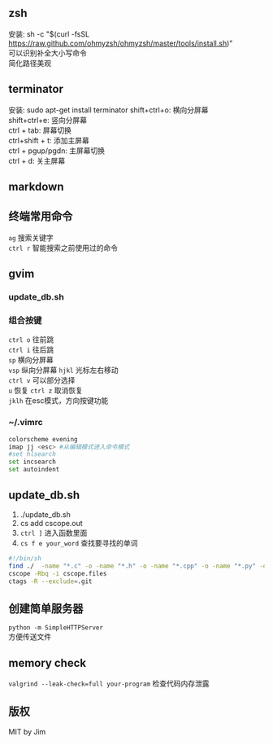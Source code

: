 ## zsh
安装: sh -c "$(curl -fsSL https://raw.github.com/ohmyzsh/ohmyzsh/master/tools/install.sh)"  
可以识别补全大小写命令  
简化路径美观

## terminator
安装: sudo apt-get install terminator
shift+ctrl+o: 横向分屏幕  
shift+ctrl+e: 竖向分屏幕  
ctrl + tab: 屏幕切换  
ctrl+shift + t: 添加主屏幕  
ctrl + pgup/pgdn: 主屏幕切换  
ctrl + d: 关主屏幕 

## markdown

## 终端常用命令
`ag` 搜索关键字  
`ctrl r` 智能搜索之前使用过的命令  

## gvim
### update_db.sh
### 组合按键
`ctrl o` 往前跳  
`ctrl i` 往后跳  
`sp` 横向分屏幕  
`vsp` 纵向分屏幕 
`hjkl` 光标左右移动  
`ctrl v` 可以部分选择  
`u` 恢复 
`ctrl z` 取消恢复  
`jklh` 在esc模式，方向按键功能

### ~/.vimrc  
```bash
colorscheme evening  
imap jj <esc> #从编辑模式进入命令模式  
#set hlsearch  
set incsearch  
set autoindent  
```

## update_db.sh
1. ./update_db.sh
2. cs add cscope.out
3. `ctrl ]` 进入函数里面
4. `cs f e your_word` 查找要寻找的单词

```bash
#!/bin/sh  
find ./  -name "*.c" -o -name "*.h" -o -name "*.cpp" -o -name "*.py" -o -name "*.s" > cscope.files  
cscope -Rbq -i cscope.files  
ctags -R --exclude=.git
```
## 创建简单服务器
`python -m SimpleHTTPServer`  
方便传送文件

## memory check
`valgrind --leak-check=full your-program` 检查代码内存泄露

## 版权
MIT by Jim
